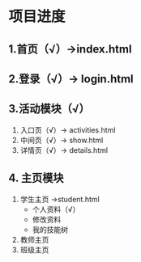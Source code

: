 # 项目进度

## 1.首页（√）->index.html

## 2.登录（√）-> login.html

## 3.活动模块（√）

1. 入口页（√）-> activities.html
2. 中间页（√）-> show.html
3. 详情页（√）-> details.html 

## 4. 主页模块

1. 学生主页 ->student.html
   - 个人资料（√）
   - 修改资料
   - 我的技能树
2. 教师主页
3. 班级主页